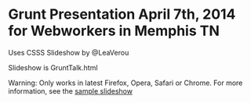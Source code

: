# Grunt Presentation April 7th, 2014 for Webworkers in Memphis TN

Uses CSSS Slideshow by @LeaVerou

Slideshow is GruntTalk.html

Warning: Only works in latest Firefox, Opera, Safari or Chrome.
For more information, see the [sample slideshow](http://lea.verou.me/csss/sample-slideshow.html) 

